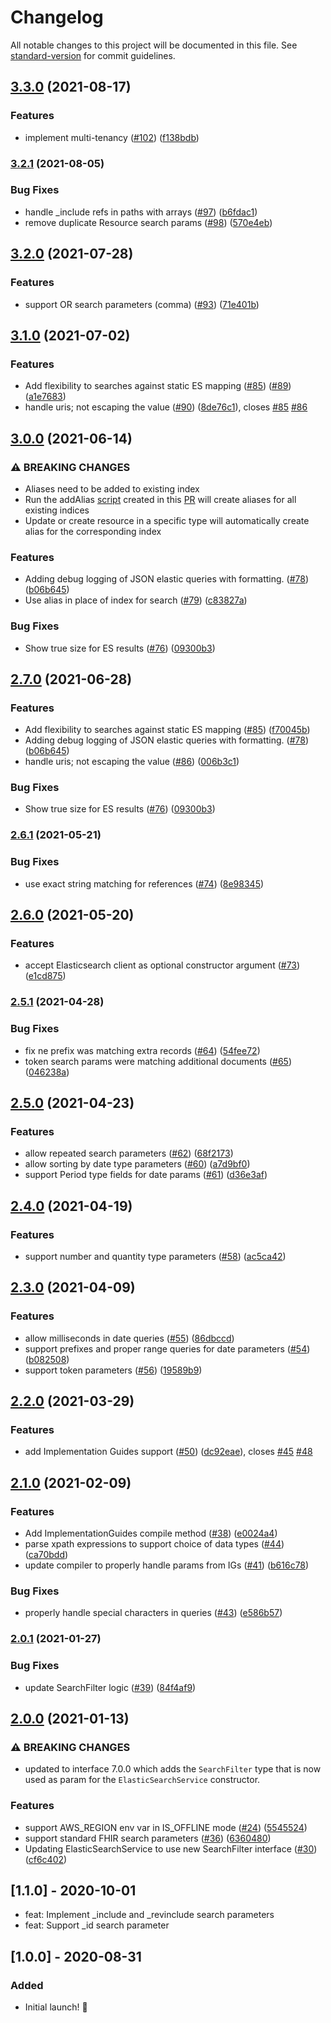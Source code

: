 # Changelog

All notable changes to this project will be documented in this file. See [standard-version](https://github.com/conventional-changelog/standard-version) for commit guidelines.

## [3.3.0](https://github.com/awslabs/fhir-works-on-aws-search-es/compare/v3.2.1...v3.3.0) (2021-08-17)


### Features

* implement multi-tenancy ([#102](https://github.com/awslabs/fhir-works-on-aws-search-es/issues/102)) ([f138bdb](https://github.com/awslabs/fhir-works-on-aws-search-es/commit/f138bdba188b7c8df0e2058362252d0fca4358d0))

### [3.2.1](https://github.com/awslabs/fhir-works-on-aws-search-es/compare/v3.2.0...v3.2.1) (2021-08-05)


### Bug Fixes

* handle _include refs in paths with arrays ([#97](https://github.com/awslabs/fhir-works-on-aws-search-es/issues/97)) ([b6fdac1](https://github.com/awslabs/fhir-works-on-aws-search-es/commit/b6fdac18b738eedc99918fc7e3eed2cff2c18ee6))
* remove duplicate Resource search params ([#98](https://github.com/awslabs/fhir-works-on-aws-search-es/issues/98)) ([570e4eb](https://github.com/awslabs/fhir-works-on-aws-search-es/commit/570e4eb3ebbafd5c73e8cc7643f6dd92b1611e01))

## [3.2.0](https://github.com/awslabs/fhir-works-on-aws-search-es/compare/v3.1.0...v3.2.0) (2021-07-28)


### Features

* support OR search parameters (comma) ([#93](https://github.com/awslabs/fhir-works-on-aws-search-es/issues/93)) ([71e401b](https://github.com/awslabs/fhir-works-on-aws-search-es/commit/71e401ba54875e2f6e3974223df37c52395f82db))

## [3.1.0](https://github.com/awslabs/fhir-works-on-aws-search-es/compare/v3.0.0...v3.1.0) (2021-07-02)


### Features

* Add flexibility to searches against static ES mapping ([#85](https://github.com/awslabs/fhir-works-on-aws-search-es/issues/85)) ([#89](https://github.com/awslabs/fhir-works-on-aws-search-es/issues/89)) ([a1e7683](https://github.com/awslabs/fhir-works-on-aws-search-es/commit/a1e7683525c814020a476373167469ebf68189d2))
* handle uris; not escaping the value ([#90](https://github.com/awslabs/fhir-works-on-aws-search-es/issues/90)) ([8de76c1](https://github.com/awslabs/fhir-works-on-aws-search-es/commit/8de76c1056370e4964e0bef33ec161ef954ba2dd)), closes [#85](https://github.com/awslabs/fhir-works-on-aws-search-es/issues/85) [#86](https://github.com/awslabs/fhir-works-on-aws-search-es/issues/86)

## [3.0.0](https://github.com/awslabs/fhir-works-on-aws-search-es/compare/v2.6.1...v3.0.0) (2021-06-14)


### ⚠ BREAKING CHANGES

* Aliases need to be added to existing index
* Run the addAlias [script](https://github.com/awslabs/fhir-works-on-aws-deployment/blob/94a3187a6fb7a673946a215869c154048603389b/scripts/elasticsearch-operations.js) created in this [PR](https://github.com/awslabs/fhir-works-on-aws-deployment/pull/346) will create aliases for all existing indices 
* Update or create resource in a specific type will automatically create alias for the corresponding index  

### Features

* Adding debug logging of JSON elastic queries with formatting. ([#78](https://github.com/awslabs/fhir-works-on-aws-search-es/issues/78)) ([b06b645](https://github.com/awslabs/fhir-works-on-aws-search-es/commit/b06b645bb89152fd633f30a395439b6f40a94d92))
* Use alias in place of index for search ([#79](https://github.com/awslabs/fhir-works-on-aws-search-es/issues/79)) ([c83827a](https://github.com/awslabs/fhir-works-on-aws-search-es/commit/c83827aff915cf5b7d00eadb2716595499639870))


### Bug Fixes

* Show true size for ES results ([#76](https://github.com/awslabs/fhir-works-on-aws-search-es/issues/76)) ([09300b3](https://github.com/awslabs/fhir-works-on-aws-search-es/commit/09300b338e7d51a423f1d4fc70a5329fca4cf84e))


## [2.7.0](https://github.com/awslabs/fhir-works-on-aws-search-es/compare/v2.6.1...v2.7.0) (2021-06-28)


### Features

* Add flexibility to searches against static ES mapping ([#85](https://github.com/awslabs/fhir-works-on-aws-search-es/issues/85)) ([f70045b](https://github.com/awslabs/fhir-works-on-aws-search-es/commit/f70045b6b23945f0459549cb0dda33fac14f27bf))
* Adding debug logging of JSON elastic queries with formatting. ([#78](https://github.com/awslabs/fhir-works-on-aws-search-es/issues/78)) ([b06b645](https://github.com/awslabs/fhir-works-on-aws-search-es/commit/b06b645bb89152fd633f30a395439b6f40a94d92))
* handle uris; not escaping the value ([#86](https://github.com/awslabs/fhir-works-on-aws-search-es/issues/86)) ([006b3c1](https://github.com/awslabs/fhir-works-on-aws-search-es/commit/006b3c1c200d8bda00d2e49b5aa48857a531c3ac))


### Bug Fixes

* Show true size for ES results ([#76](https://github.com/awslabs/fhir-works-on-aws-search-es/issues/76)) ([09300b3](https://github.com/awslabs/fhir-works-on-aws-search-es/commit/09300b338e7d51a423f1d4fc70a5329fca4cf84e))

### [2.6.1](https://github.com/awslabs/fhir-works-on-aws-search-es/compare/v2.6.0...v2.6.1) (2021-05-21)


### Bug Fixes

* use exact string matching for references ([#74](https://github.com/awslabs/fhir-works-on-aws-search-es/issues/74)) ([8e98345](https://github.com/awslabs/fhir-works-on-aws-search-es/commit/8e983457c965b8873a82a47476ea008ab0ef2e04))

## [2.6.0](https://github.com/awslabs/fhir-works-on-aws-search-es/compare/v2.5.1...v2.6.0) (2021-05-20)


### Features

* accept Elasticsearch client as optional constructor argument ([#73](https://github.com/awslabs/fhir-works-on-aws-search-es/issues/73)) ([e1cd875](https://github.com/awslabs/fhir-works-on-aws-search-es/commit/e1cd875795fe1481cf0d38446b6ea7b20d5ede6c))

### [2.5.1](https://github.com/awslabs/fhir-works-on-aws-search-es/compare/v2.5.0...v2.5.1) (2021-04-28)


### Bug Fixes

* fix ne prefix was matching extra records ([#64](https://github.com/awslabs/fhir-works-on-aws-search-es/issues/64)) ([54fee72](https://github.com/awslabs/fhir-works-on-aws-search-es/commit/54fee7259871a83fc78f584143cba154861eefc3))
* token search params were matching additional documents ([#65](https://github.com/awslabs/fhir-works-on-aws-search-es/issues/65)) ([046238a](https://github.com/awslabs/fhir-works-on-aws-search-es/commit/046238a5fe7c581885769dccf1f47d3f781a642a))

## [2.5.0](https://github.com/awslabs/fhir-works-on-aws-search-es/compare/v2.4.0...v2.5.0) (2021-04-23)


### Features

* allow repeated search parameters ([#62](https://github.com/awslabs/fhir-works-on-aws-search-es/issues/62)) ([68f2173](https://github.com/awslabs/fhir-works-on-aws-search-es/commit/68f21733c74c857724ffc1a950303b544aa6601f))
* allow sorting by date type parameters ([#60](https://github.com/awslabs/fhir-works-on-aws-search-es/issues/60)) ([a7d9bf0](https://github.com/awslabs/fhir-works-on-aws-search-es/commit/a7d9bf02228cf6d2b0efd5de608cd3ee4b5b3089))
* support Period type fields for date params ([#61](https://github.com/awslabs/fhir-works-on-aws-search-es/issues/61)) ([d36e3af](https://github.com/awslabs/fhir-works-on-aws-search-es/commit/d36e3afa7eb549576f9c26911ba602350ca86462))

## [2.4.0](https://github.com/awslabs/fhir-works-on-aws-search-es/compare/v2.3.0...v2.4.0) (2021-04-19)


### Features

* support number and quantity type parameters ([#58](https://github.com/awslabs/fhir-works-on-aws-search-es/issues/58)) ([ac5ca42](https://github.com/awslabs/fhir-works-on-aws-search-es/commit/ac5ca42a165bb277b482f763d086a06ae7b8c106))

## [2.3.0](https://github.com/awslabs/fhir-works-on-aws-search-es/compare/v2.2.0...v2.3.0) (2021-04-09)


### Features

* allow milliseconds in date queries ([#55](https://github.com/awslabs/fhir-works-on-aws-search-es/issues/55)) ([86dbccd](https://github.com/awslabs/fhir-works-on-aws-search-es/commit/86dbccd6f8c75d90a0e0df15bbd908c030a84be7))
* support prefixes and proper range queries for date parameters ([#54](https://github.com/awslabs/fhir-works-on-aws-search-es/issues/54)) ([b082508](https://github.com/awslabs/fhir-works-on-aws-search-es/commit/b08250866f01269f70f32f171653ac4ea1a59275))
* support token parameters ([#56](https://github.com/awslabs/fhir-works-on-aws-search-es/issues/56)) ([19589b9](https://github.com/awslabs/fhir-works-on-aws-search-es/commit/19589b9dfbc7f19b57019f37f7232b71c5015a41))

## [2.2.0](https://github.com/awslabs/fhir-works-on-aws-search-es/compare/v2.1.0...v2.2.0) (2021-03-29)


### Features

* add Implementation Guides support ([#50](https://github.com/awslabs/fhir-works-on-aws-search-es/issues/50)) ([dc92eae](https://github.com/awslabs/fhir-works-on-aws-search-es/commit/dc92eaea24339bc2d4a08d182e0506916735d69c)), closes [#45](https://github.com/awslabs/fhir-works-on-aws-search-es/issues/45) [#48](https://github.com/awslabs/fhir-works-on-aws-search-es/issues/48)

## [2.1.0](https://github.com/awslabs/fhir-works-on-aws-search-es/compare/v2.0.1...v2.1.0) (2021-02-09)


### Features

* Add ImplementationGuides compile method ([#38](https://github.com/awslabs/fhir-works-on-aws-search-es/issues/38)) ([e0024a4](https://github.com/awslabs/fhir-works-on-aws-search-es/commit/e0024a4812591cbb2a056851be06cf7e9bfb35a7))
* parse xpath expressions to support choice of data types ([#44](https://github.com/awslabs/fhir-works-on-aws-search-es/issues/44)) ([ca70bdd](https://github.com/awslabs/fhir-works-on-aws-search-es/commit/ca70bdd16c84134b9b5da0662c69fabdd5f98565))
* update compiler to properly handle params from IGs ([#41](https://github.com/awslabs/fhir-works-on-aws-search-es/issues/41)) ([b616c78](https://github.com/awslabs/fhir-works-on-aws-search-es/commit/b616c78e3b9d87b1955e38af6c3242abc2f449da))


### Bug Fixes

* properly handle special characters in queries ([#43](https://github.com/awslabs/fhir-works-on-aws-search-es/issues/43)) ([e586b57](https://github.com/awslabs/fhir-works-on-aws-search-es/commit/e586b576c71c4583b61834af7aa209fa2f8ec4eb))

### [2.0.1](https://github.com/awslabs/fhir-works-on-aws-search-es/compare/v2.0.0...v2.0.1) (2021-01-27)


### Bug Fixes

* update SearchFilter logic ([#39](https://github.com/awslabs/fhir-works-on-aws-search-es/issues/39)) ([84f4af9](https://github.com/awslabs/fhir-works-on-aws-search-es/commit/84f4af99be9dd1ab5da100b0d52d870aa26a98a5))

## [2.0.0](https://github.com/awslabs/fhir-works-on-aws-search-es/compare/v1.1.0...v2.0.0) (2021-01-13)


### ⚠ BREAKING CHANGES

* updated to interface 7.0.0 which adds the `SearchFilter` type that is now used as param for the `ElasticSearchService` constructor.

### Features

* support AWS_REGION env var in IS_OFFLINE mode ([#24](https://github.com/awslabs/fhir-works-on-aws-search-es/issues/24)) ([5545524](https://github.com/awslabs/fhir-works-on-aws-search-es/commit/55455243c04e7a3a371232e70c040ff32066ce90))
* support standard FHIR search parameters ([#36](https://github.com/awslabs/fhir-works-on-aws-search-es/issues/36)) ([6360480](https://github.com/awslabs/fhir-works-on-aws-search-es/commit/636048020788e58cea780bca3cedf05f415b9ff6))
* Updating ElasticSearchService to use new SearchFilter interface ([#30](https://github.com/awslabs/fhir-works-on-aws-search-es/issues/30)) ([cf6c402](https://github.com/awslabs/fhir-works-on-aws-search-es/commit/cf6c40219e9c971beefc9d9c51781855b34aa7b7))

## [1.1.0] - 2020-10-01

- feat: Implement _include and _revinclude search parameters
- feat: Support _id search parameter

## [1.0.0] - 2020-08-31

### Added

- Initial launch! :rocket:
